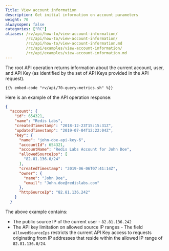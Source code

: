 ```yaml
---
Title: View account information
description: Get initial information on account parameters
weight: 70
alwaysopen: false
categories: ["RC"]
aliases: /rv/api/how-to/view-account-information/
         /rc/api/how-to/view-account-information/
         /rc/api/how-to/view-account-information.md
         /rc/api/examples/view-account-information/
         /rc/api/examples/view-account-information.md
---
```


The root API operation returns information about the current account, user, and API Key (as identified by the set of API Keys provided in the API request).

```shell
{{% embed-code "rv/api/70-query-metrics.sh" %}}
```

Here is an example of the API operation response:

```json
{
  "account": {
    "id": 654321,
    "name": "Redis Labs",
    "createdTimestamp": "2018-12-23T15:15:31Z",
    "updatedTimestamp": "2019-07-04T12:22:04Z",
    "key": {
      "name": "john-doe-api-key-6",
      "accountId": 654321,
      "accountName": "Redis Labs Account for John Doe",
      "allowedSourceIps": [
        "82.81.136.0/24"
      ],
      "createdTimestamp": "2019-06-06T07:41:14Z",
      "owner": {
        "name": "John Doe",
        "email": "John.doe@redislabs.com"
      },
      "httpSourceIp": "82.81.136.242"
    }
  }
```

The above example contains:

- The public source IP of the current user - `82.81.136.242`
- The API key limitation on allowed source IP ranges - The field `allowedSourceIps` restricts the current API Key access to requests originating from IP addresses that reside within the allowed IP range of `82.81.136.0/24`.
